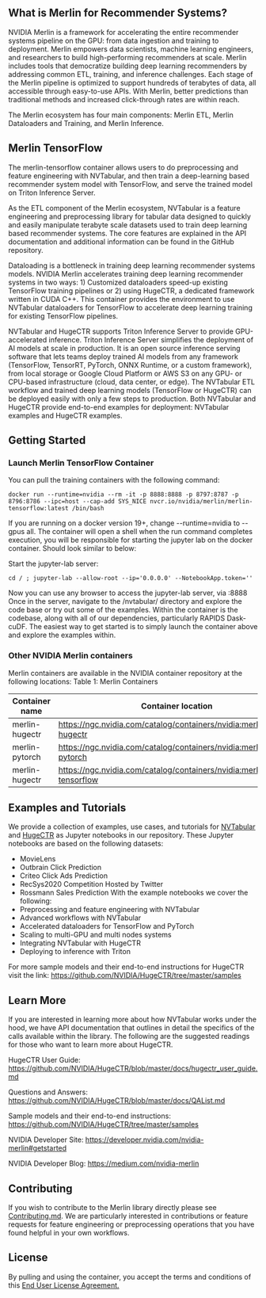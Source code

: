 ## What is Merlin for Recommender Systems?

NVIDIA Merlin is a framework for accelerating the entire recommender systems pipeline on the GPU: from data ingestion and training to deployment. Merlin empowers data scientists, machine learning engineers, and researchers to build high-performing recommenders at scale. Merlin includes tools that democratize building deep learning recommenders by addressing common ETL, training, and inference challenges. Each stage of the Merlin pipeline is optimized to support hundreds of terabytes of data, all accessible through easy-to-use APIs. With Merlin, better predictions than traditional methods and increased click-through rates are within reach.

The Merlin ecosystem has four main components: Merlin ETL, Merlin Dataloaders and Training, and Merlin Inference.

## Merlin TensorFlow

The merlin-tensorflow container allows users to do preprocessing and feature engineering with NVTabular, and then train a deep-learning based recommender system model with TensorFlow, and serve the trained model on Triton Inference Server.

As the ETL component of the Merlin ecosystem, NVTabular is a feature engineering and preprocessing library for tabular data designed to quickly and easily manipulate terabyte scale datasets used to train deep learning based recommender systems. The core features are explained in the API documentation and additional information can be found in the GitHub repository.

Dataloading is a bottleneck in training deep learning recommender systems models. NVIDIA Merlin accelerates training deep learning recommender systems in two ways: 1) Customized dataloaders speed-up existing TensorFlow training pipelines or 2) using HugeCTR, a dedicated framework written in CUDA C++. This container provides the environment to use NVTabular dataloaders for TensorFlow to accelerate deep learning training for existing TensorFlow pipelines.

NVTabular and HugeCTR supports Triton Inference Server to provide GPU-accelerated inference. Triton Inference Server simplifies the deployment of AI models at scale in production. It is an open source inference serving software that lets teams deploy trained AI models from any framework (TensorFlow, TensorRT, PyTorch, ONNX Runtime, or a custom framework), from local storage or Google Cloud Platform or AWS S3 on any GPU- or CPU-based infrastructure (cloud, data center, or edge). The NVTabular ETL workflow and trained deep learning models (TensorFlow or HugeCTR) can be deployed easily with only a few steps to production. Both NVTabular and HugeCTR provide end-to-end examples for deployment: NVTabular examples and HugeCTR examples.

## Getting Started

### Launch Merlin TensorFlow Container

You can pull the training containers with the following command:

```
docker run --runtime=nvidia --rm -it -p 8888:8888 -p 8797:8787 -p 8796:8786 --ipc=host --cap-add SYS_NICE nvcr.io/nvidia/merlin/merlin-tensorflow:latest /bin/bash
```

If you are running on a docker version 19+, change --runtime=nvidia to --gpus all.
The container will open a shell when the run command completes execution, you will be responsible for starting the jupyter lab on the docker container. Should look similar to below:

Start the jupyter-lab server:

```
cd / ; jupyter-lab --allow-root --ip='0.0.0.0' --NotebookApp.token=''
```

Now you can use any browser to access the jupyter-lab server, via :8888
Once in the server, navigate to the /nvtabular/ directory and explore the code base or try out some of the examples.
Within the container is the codebase, along with all of our dependencies, particularly RAPIDS Dask-cuDF. The easiest way to get started is to simply launch the container above and explore the examples within.

### Other NVIDIA Merlin containers

Merlin containers are available in the NVIDIA container repository at the following locations:
Table 1: Merlin Containers

| Container name | Container location | Functionality |
|----------------|--------------------|---------------|
| merlin-hugectr | https://ngc.nvidia.com/catalog/containers/nvidia:merlin:merlin-hugectr | Merlin and HugeCTR |
| merlin-pytorch | https://ngc.nvidia.com/catalog/containers/nvidia:merlin:merlin-pytorch | Merlin and PyTorch |
| merlin-hugectr | https://ngc.nvidia.com/catalog/containers/nvidia:merlin:merlin-tensorflow | Merlin and TensorFlow |

## Examples and Tutorials

We provide a collection of examples, use cases, and tutorials for [NVTabular](https://github.com/NVIDIA/NVTabular/tree/main/examples) and [HugeCTR](https://github.com/NVIDIA/HugeCTR/tree/master/notebooks) as Jupyter notebooks in our repository. These Jupyter notebooks are based on the following datasets:
- MovieLens
- Outbrain Click Prediction
- Criteo Click Ads Prediction
- RecSys2020 Competition Hosted by Twitter
- Rossmann Sales Prediction
  With the example notebooks we cover the following:
- Preprocessing and feature engineering with NVTabular
- Advanced workflows with NVTabular
- Accelerated dataloaders for TensorFlow and PyTorch
- Scaling to multi-GPU and multi nodes systems
- Integrating NVTabular with HugeCTR
- Deploying to inference with Triton

For more sample models and their end-to-end instructions for HugeCTR visit the link: https://github.com/NVIDIA/HugeCTR/tree/master/samples

## Learn More

If you are interested in learning more about how NVTabular works under the hood, we have API documentation that outlines in detail the specifics of the calls available within the library.
The following are the suggested readings for those who want to learn more about HugeCTR.

HugeCTR User Guide: https://github.com/NVIDIA/HugeCTR/blob/master/docs/hugectr_user_guide.md

Questions and Answers: https://github.com/NVIDIA/HugeCTR/blob/master/docs/QAList.md

Sample models and their end-to-end instructions: https://github.com/NVIDIA/HugeCTR/tree/master/samples

NVIDIA Developer Site: https://developer.nvidia.com/nvidia-merlin#getstarted

NVIDIA Developer Blog: https://medium.com/nvidia-merlin

## Contributing

If you wish to contribute to the Merlin library directly please see [Contributing.md](https://github.com/NVIDIA/NVTabular/blob/main/CONTRIBUTING.md). We are particularly interested in contributions or feature requests for feature engineering or preprocessing operations that you have found helpful in your own workflows.

## License

By pulling and using the container, you accept the terms and conditions of this [End User License Agreement.](https://developer.download.nvidia.com/licenses/NVIDIA_Deep_Learning_Container_License.pdf)
